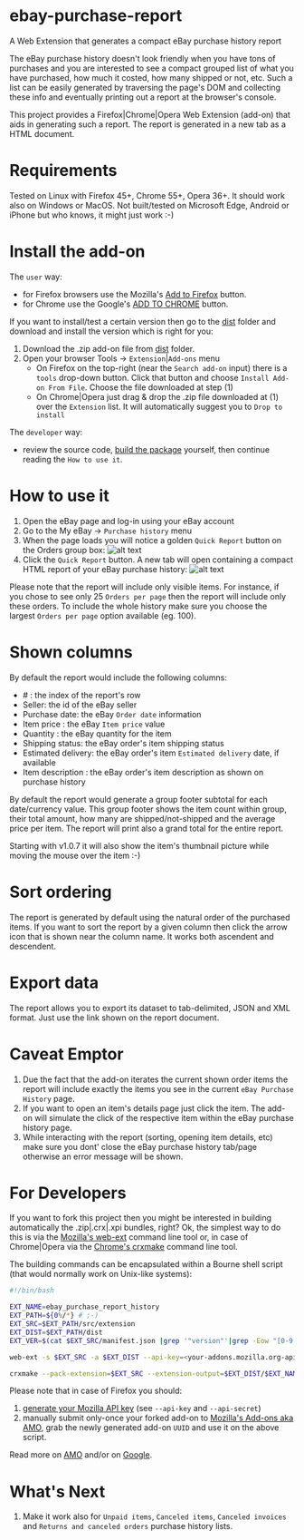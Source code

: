 # ebay-purchase-report
A Web Extension that generates a compact eBay purchase history report

The eBay purchase history doesn't look friendly when you have tons of purchases and you are interested to see a compact grouped list of what you have purchased, how much it costed, how many shipped or not, etc.
Such a list can be easily generated by traversing the page's DOM and collecting these info and eventually printing out a report at the browser's console.

This project provides a Firefox|Chrome|Opera Web Extension (add-on) that aids in generating such a report. The report is generated in a new tab as a HTML document.

# Requirements

Tested on Linux with Firefox 45+, Chrome 55+, Opera 36+. It should work also on Windows or MacOS. Not built/tested on Microsoft Edge, Android or iPhone but who knows, it might just work :-)

# Install the add-on

The `user` way:
 * for Firefox browsers use the Mozilla's [Add to Firefox](https://addons.mozilla.org/en-US/firefox/addon/ebay-purchase-report) button.
 * for Chrome use the Google's [ADD TO CHROME](https://chrome.google.com/webstore/detail/ebay-purchase-history-rep/ohoebnmmkndcieckfjblpdlfjpaeonbc) button.

If you want to install/test a certain version then go to the [dist](https://github.com/eugenmihailescu/ebay-purchase-report/tree/master/dist) folder and download and install the version which is right for you: 
1. Download the .zip add-on file from [dist](https://github.com/eugenmihailescu/ebay-purchase-report/tree/master/dist) folder.
2. Open your browser Tools -> `Extension`|`Add-ons` menu
	* On Firefox on the top-right (near the `Search add-on` input) there is a `tools` drop-down button. Click that button and choose `Install Add-on From File`. Choose the file downloaded at step (1)
	* On Chrome|Opera just drag & drop the .zip file downloaded at (1) over the `Extension` list. It will automatically suggest you to `Drop to install` 

The `developer` way:
 * review the source code, [build the package](#for-developers) yourself, then continue reading the `How to use it`.

# How to use it

1. Open the eBay page and log-in using your eBay account
2. Go to the My eBay -> `Purchase history` menu
3. When the page loads you will notice a golden `Quick Report` button on the Orders group box:
![alt text](http://mynixworld.info/wp-content/uploads/2013/04/ebay-purchase-history.png "Click the Quick Report button")
4. Click the `Quick Report` button. A new tab will open containing a compact HTML report of your eBay purchase history:
![alt text](http://mynixworld.info/wp-content/uploads/2013/04/ebay-purchase-report-2.png "Sample report")

Please note that the report will include only visible items. For instance, if you chose to see only 25 `Orders per page` then the report will include only these orders. To include the whole history make sure you choose the largest `Orders per page` option available (eg. 100).

# Shown columns

By default the report would include the following columns:
 - \# : the index of the report's row
 - Seller: the id of the eBay seller
 - Purchase date: the eBay `Order date` information
 - Item price : the eBay `Item price` value
 - Quantity : the eBay quantity for the item
 - Shipping status: the eBay order's item shipping status
 - Estimated delivery: the eBay order's item `Estimated delivery` date, if available
 - Item description : the eBay order's item description as shown on purchase history
 
By default the report would generate a group footer subtotal for each date/currency value. This group footer shows the item count within group, their total amount, how many are shipped/not-shipped and the average price per item.
The report will print also a grand total for the entire report.

Starting with v1.0.7 it will also show the item's thumbnail picture while moving the mouse over the item :-)
 
# Sort ordering

The report is generated by default using the natural order of the purchased items. If you want to sort the report by a given column then click the arrow icon that is shown near the column name. It works both ascendent and descendent. 

# Export data

The report allows you to export its dataset to tab-delimited, JSON and XML format. Just use the link shown on the report document. 

# Caveat Emptor

1. Due the fact that the add-on iterates the current shown order items the report will include exactly the items you see in the current `eBay Purchase History` page.
2. If you want to open an item's details page just click the item. The add-on will simulate the click of the respective item within the eBay purchase history page.  
3. While interacting with the report (sorting, opening item details, etc) make sure you dont' close the eBay purchase history tab/page otherwise an error message will be shown. 

# For Developers

If you want to fork this project then you might be interested in building automatically the .zip|.crx|.xpi bundles, right? Ok, the simplest way to do this is via the [Mozilla's web-ext](https://github.com/mozilla/web-ext) command line tool or, in case of Chrome|Opera via the [Chrome's crxmake](https://developer.chrome.com/extensions/crx) command line tool.

The building commands can be encapsulated within a Bourne shell script (that would normally work on Unix-like systems):
```bash
#!/bin/bash

EXT_NAME=ebay_purchase_report_history
EXT_PATH=${0%/*} # ;-)
EXT_SRC=$EXT_PATH/src/extension
EXT_DIST=$EXT_PATH/dist
EXT_VER=$(cat $EXT_SRC/manifest.json |grep '"version"'|grep -Eow "[0-9.]+")

web-ext -s $EXT_SRC -a $EXT_DIST --api-key=<your-addons.mozilla.org-api-key> --api-secret=<your-addons.mozilla.org-api-secret> --id=<your-addons.mozilla.org-api-UUID> sign

crxmake --pack-extension=$EXT_SRC --extension-output=$EXT_DIST/$EXT_NAME-$EXT_VER.crx --key-output=$EXT_DIST/$EXT_NAME-$EXT_VER.pem
```

Please note that in case of Firefox you should:
1. [generate your Mozilla API key](https://addons.mozilla.org/en-US/developers/addon/api/key/) (see `--api-key` and `--api-secret`)
2. manually submit only-once your forked add-on to [Mozilla's Add-ons aka AMO](https://addons.mozilla.org/en-US/developers/addons), grab the newly generated add-on `UUID` and use it on the above script.

Read more on [AMO](https://developer.mozilla.org/en-US/Add-ons/WebExtensions/Publishing_your_WebExtension) and/or on [Google](https://developer.chrome.com/extensions/packaging).

# What's Next

1. Make it work also for `Unpaid items`, `Canceled items`, `Canceled invoices` and `Returns and canceled orders` purchase history lists.